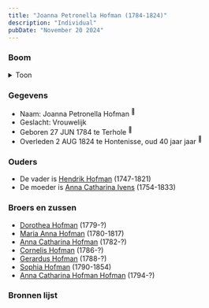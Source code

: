 ```yaml
---
title: "Joanna Petronella Hofman (1784-1824)"
description: "Individual"
pubDate: "November 20 2024"
---
```


### Boom
<details><summary>Toon</summary>

![test](https://www.plantuml.com/plantuml/svg/bP9DJm9138RlyoiQFNWo0GTS98G8kAjoC2JgcSpkLdRSsPdDTD0Gmt-t2oZemOzRq-axVVgsbnIK3ylA22grhPLN5QGgAnVUBMq-SSPv25vPuYUqGHGwHyYqpmnkOwpgi88AgnGzRLCKqACBgnh5mQ-PKKJm9W1Wx7oE_g7GMMcHQ32ebBR38KYn5k84PfjM9BQAenkqkTSbtBYdIjaZK0IthLQh6m4SnpBf9cF-zUr9eydNCEYdAbtDKnU2mVuGsb4dOgKDQ3KH7jHHkJHchcm-pxmZIXsZiE02xkCPj7jdxKFP-WDcPAs2YGg5yfgZsnUqj4VgCL8oZcKiVq2IRPYExfYis_aNsLa4IJncD2dXFhYwvdBzNExP1lrNp7Dj5qrn2wxY2JU9UXkyXF5uf6EZ5qLOeJ7kbH7NOkVawUckGkpcs2TsIauqJ-TIVBIREjMOCSFWcT0OzNr3vn8-L_kxBJpUzB6nfTU11_I5Ct_n14QFryssEb-t9IxvQFYgtm40)
</details>

### Gegevens
- Naam: Joanna Petronella Hofman <sup><a href="../s00057/" style="text-decoration:none" title="Doopinschrijving Joanna Petronella Hofman 28-06-1784 ">:link:</a></sup>
- Geslacht: Vrouwelijk
- Geboren 27 JUN 1784 te Terhole <sup><a href="../s00057/" style="text-decoration:none" title="Doopinschrijving Joanna Petronella Hofman 28-06-1784 ">:link:</a></sup>
- Overleden 2 AUG 1824 te Hontenisse, oud 40 jaar jaar <sup><a href="../s00058/" style="text-decoration:none" title="Overlijden Petronella Hofman 2-8-1824 ">:link:</a></sup>

### Ouders
- De vader is [Hendrik Hofman](../i00057/) (1747-1821)
- De moeder is [Anna Catharina Ivens](../i00058/) (1754-1833)

### Broers en zussen
- [Dorothea Hofman](../i00059/) (1779-?)
- [Maria Anna Hofman](../i00060/) (1780-1817)
- [Anna Catharina Hofman](../i00061/) (1782-?)
- [Cornelis Hofman](../i00064/) (1786-?)
- [Gerardus Hofman](../i00065/) (1788-?)
- [Sophia Hofman](../i00066/) (1790-1854)
- [Anna Catharina Hofman Hofman](../i00067/) (1794-?)

### Bronnen lijst